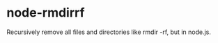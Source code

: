 node-rmdirrf
============

Recursively remove all files and directories like rmdir -rf, but in node.js.